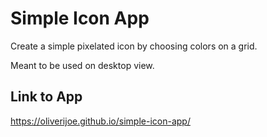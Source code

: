 # Simple Icon App
Create a simple pixelated icon by choosing colors on a grid.

Meant to be used on desktop view.

## Link to App
https://oliverijoe.github.io/simple-icon-app/
